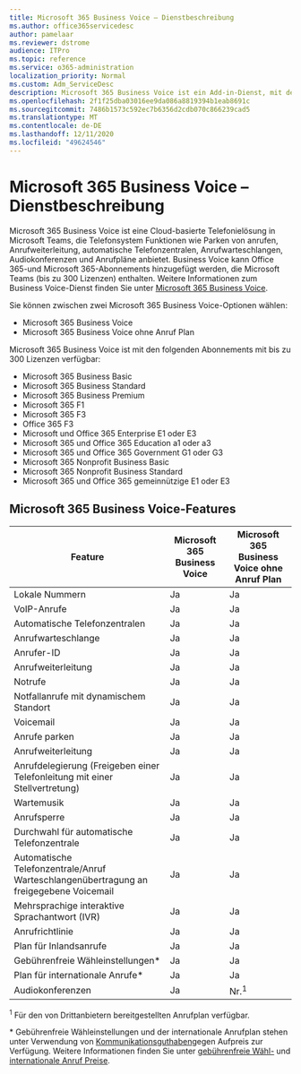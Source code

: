 ```yaml
---
title: Microsoft 365 Business Voice – Dienstbeschreibung
ms.author: office365servicedesc
author: pamelaar
ms.reviewer: dstrome
audience: ITPro
ms.topic: reference
ms.service: o365-administration
localization_priority: Normal
ms.custom: Adm_ServiceDesc
description: Microsoft 365 Business Voice ist ein Add-in-Dienst, mit dem Sie Microsoft Teams für Telefonanrufe verwenden können. Dies kombiniert Telefonsystem, Plan für Inlandsanrufe, SMS und Audiokonferenzen.
ms.openlocfilehash: 2f1f25dba03016ee9da086a8819394b1eab8691c
ms.sourcegitcommit: 7486b1573c592ec7b6356d2cdb070c866239cad5
ms.translationtype: MT
ms.contentlocale: de-DE
ms.lasthandoff: 12/11/2020
ms.locfileid: "49624546"
---
```

# <a name="microsoft-365-business-voice-service-description"></a>Microsoft 365 Business Voice – Dienstbeschreibung

Microsoft 365 Business Voice ist eine Cloud-basierte Telefonielösung in Microsoft Teams, die Telefonsystem Funktionen wie Parken von anrufen, Anrufweiterleitung, automatische Telefonzentralen, Anrufwarteschlangen, Audiokonferenzen und Anrufpläne anbietet. Business Voice kann Office 365-und Microsoft 365-Abonnements hinzugefügt werden, die Microsoft Teams (bis zu 300 Lizenzen) enthalten. Weitere Informationen zum Business Voice-Dienst finden Sie unter [Microsoft 365 Business Voice](https://docs.microsoft.com/MicrosoftTeams/business-voice/whats-business-voice).

Sie können zwischen zwei Microsoft 365 Business Voice-Optionen wählen:

- Microsoft 365 Business Voice
- Microsoft 365 Business Voice ohne Anruf Plan

Microsoft 365 Business Voice ist mit den folgenden Abonnements mit bis zu 300 Lizenzen verfügbar:

- Microsoft 365 Business Basic
- Microsoft 365 Business Standard
- Microsoft 365 Business Premium
- Microsoft 365 F1
- Microsoft 365 F3
- Office 365 F3
- Microsoft und Office 365 Enterprise E1 oder E3
- Microsoft 365 und Office 365 Education a1 oder a3
- Microsoft 365 und Office 365 Government G1 oder G3
- Microsoft 365 Nonprofit Business Basic
- Microsoft 365 Nonprofit Business Standard
- Microsoft 365 und Office 365 gemeinnützige E1 oder E3

## <a name="microsoft-365-business-voice-features"></a>Microsoft 365 Business Voice-Features

| Feature | Microsoft 365 Business Voice | Microsoft 365 Business Voice ohne Anruf Plan |
|--------------------------------------------------------|----------------------------------|-------------------------------------------------------|
| Lokale Nummern                                          | Ja                              | Ja                                                   |
| VoIP-Anrufe                                           | Ja                              | Ja                                                   |
| Automatische Telefonzentralen                                        | Ja                              | Ja                                                   |
| Anrufwarteschlange                                             | Ja                              | Ja                                                   |
| Anrufer-ID                                              | Ja                              | Ja                                                   |
| Anrufweiterleitung                                           | Ja                              | Ja                                                   |
| Notrufe                                      | Ja                              | Ja                                                   |
| Notfallanrufe mit dynamischem Standort                | Ja                              | Ja                                                   |
| Voicemail                                             | Ja                              | Ja                                                   |
| Anrufe parken                                              | Ja                              | Ja                                                   |
| Anrufweiterleitung                                        | Ja                              | Ja                                                   |
| Anrufdelegierung (Freigeben einer Telefonleitung mit einer Stellvertretung)   | Ja                              | Ja                                                   |
| Wartemusik                                          | Ja                              | Ja                                                   |
| Anrufsperre                                             | Ja                              | Ja                                                   |
| Durchwahl für automatische Telefonzentrale                       | Ja                              | Ja                                                   |
| Automatische Telefonzentrale/Anruf Warteschlangenübertragung an freigegebene Voicemail | Ja                              | Ja                                                   |
| Mehrsprachige interaktive Sprachantwort (IVR)          | Ja                              | Ja                                                   |
| Anrufrichtlinie                                         | Ja                              | Ja                                                   |
| Plan für Inlandsanrufe                                  | Ja                              | Ja                                                    |
| Gebührenfreie Wähleinstellungen\*                                    | Ja                              | Ja                                                    |
| Plan für internationale Anrufe\*                           | Ja                              | Ja                                                    |
| Audiokonferenzen                                     | Ja                              | Nr.<sup>1</sup>                                                   |

<sup>1</sup> Für den von Drittanbietern bereitgestellten Anrufplan verfügbar.

\* Gebührenfreie Wähleinstellungen und der internationale Anrufplan stehen unter Verwendung von [Kommunikationsguthaben](https://docs.microsoft.com/microsoftteams/what-are-communications-credits)gegen Aufpreis zur Verfügung. Weitere Informationen finden Sie unter [gebührenfreie Wähl-](https://docs.microsoft.com/microsoftteams/toll-free-dialing-limitations-and-restrictions) und [internationale Anruf Preise](https://www.microsoft.com/microsoft-365/microsoft-teams/voice-calling?rtc=1#ow-download-rates).
